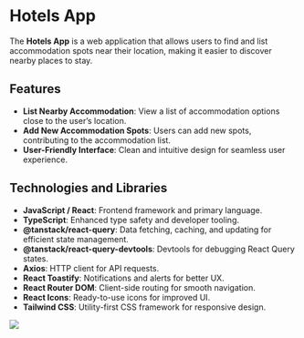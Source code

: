 # Hotels App

The **Hotels App** is a web application that allows users to find and list accommodation spots near their location, making it easier to discover nearby places to stay.

## Features
- **List Nearby Accommodation**: View a list of accommodation options close to the user’s location.
- **Add New Accommodation Spots**: Users can add new spots, contributing to the accommodation list.
- **User-Friendly Interface**: Clean and intuitive design for seamless user experience.

## Technologies and Libraries
- **JavaScript / React**: Frontend framework and primary language.
- **TypeScript**: Enhanced type safety and developer tooling.
- **@tanstack/react-query**: Data fetching, caching, and updating for efficient state management.
- **@tanstack/react-query-devtools**: Devtools for debugging React Query states.
- **Axios**: HTTP client for API requests.
- **React Toastify**: Notifications and alerts for better UX.
- **React Router DOM**: Client-side routing for smooth navigation.
- **React Icons**: Ready-to-use icons for improved UI.
- **Tailwind CSS**: Utility-first CSS framework for responsive design.


![](otel.gif)